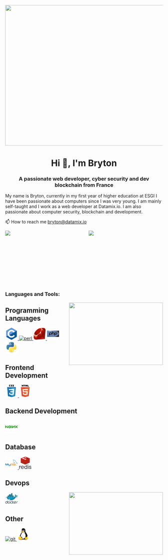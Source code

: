 
<p><img align="center" src="https://user-images.githubusercontent.com/44911576/162179398-551188c1-da72-49c7-8381-41f0cac71c7f.jpeg" width="1000" height="450" /></p>

<h1 align="center">Hi 👋, I'm Bryton</h1>
<h3 align="center">A passionate web developer, cyber security and dev blockchain from France</h3>

My name is Bryton, 
currently in my first year of higher education at ESGI I have been passionate about computers since I was very young. 
I am mainly self-taught and I work as a web developer at Datamix.io. I am also passionate about computer security, blockchain and development.

  
📫 How to reach me bryton@datamix.io

<img align="left" width="47%" src="https://github-readme-stats.vercel.app/api/top-langs/?username=Lexterl33t&layout=compact" />
<img align="right" width="47%" src="https://github-readme-stats.vercel.app/api?username=Lexterl33t&show_icons=true&theme=radical" />

<br></br>
<br></br>
<br></br>
<br></br>
<br></br>

<h3 align="left">Languages and Tools:</h3>

<p><img align="right" src="https://user-images.githubusercontent.com/44911576/157040989-f692cd66-daff-4cd9-9950-455af8490ead.jpg" width="300" height="200" /></p>

<h2 align="left">Programming Languages </h2>
<p align="left">
  
<p align="left"> <a href="https://www.cprogramming.com/" target="_blank" rel="noreferrer"> 
<img src="https://raw.githubusercontent.com/devicons/devicon/master/icons/c/c-original.svg" alt="c" width="40" height="40"/> </a> 

<a href="https://www.perl.org/" target="_blank" rel="noreferrer"> 
<img src="https://api.iconify.design/logos-perl.svg" alt="perl" width="40" height="40"/> </a> 

<a href="https://www.ruby-lang.org/en/" target="_blank" rel="noreferrer"> 
<img src="https://raw.githubusercontent.com/devicons/devicon/master/icons/ruby/ruby-original.svg" alt="ruby" width="40" height="40"/> </a> 
  
<a href="https://www.php.net" target="_blank" rel="noreferrer"> 
<img src="https://raw.githubusercontent.com/devicons/devicon/master/icons/php/php-original.svg" alt="php" width="40" height="40"/> </a> 
  
<a href="https://www.python.org" target="_blank" rel="noreferrer"> 
<img src="https://raw.githubusercontent.com/devicons/devicon/master/icons/python/python-original.svg" alt="python" width="40" height="40"/> </a>   

  

<h2 align="left">Frontend Development </h2>
<p align="left">
  
<a href="https://www.w3schools.com/css/" target="_blank" rel="noreferrer"> 
<img src="https://raw.githubusercontent.com/devicons/devicon/master/icons/css3/css3-original-wordmark.svg" alt="css3" width="40" height="40"/> </a> 
  
<a href="https://www.w3.org/html/" target="_blank" rel="noreferrer"> 
<img src="https://raw.githubusercontent.com/devicons/devicon/master/icons/html5/html5-original-wordmark.svg" alt="html5" width="40" height="40"/> </a> 


<h2 align="left">Backend Development </h2>
<p align="left"> 

<a href="https://www.nginx.com" target="_blank" rel="noreferrer"> 
<img src="https://raw.githubusercontent.com/devicons/devicon/master/icons/nginx/nginx-original.svg" alt="nginx" width="40" height="40"/> </a> 
  
  
  
<h2 align="left">Database </h2>
<p align="left">

<a href="https://www.mysql.com/" target="_blank" rel="noreferrer"> 
<img src="https://raw.githubusercontent.com/devicons/devicon/master/icons/mysql/mysql-original-wordmark.svg" alt="mysql" width="40" height="40"/> </a> 
  
  
<a href="https://redis.io" target="_blank" rel="noreferrer"> 
<img src="https://raw.githubusercontent.com/devicons/devicon/master/icons/redis/redis-original-wordmark.svg" alt="redis" width="40" height="40"/> </a>
  

  

<h2 align="left">Devops </h2>
<p align="left"> 
  
<p><img align="right" src="https://user-images.githubusercontent.com/44911576/157536837-5c5845fa-7935-4dbe-babb-c1c246de2543.gif" width="300" height="200" /></p>


<a href="https://www.docker.com/" target="_blank" rel="noreferrer"> 
<img src="https://raw.githubusercontent.com/devicons/devicon/master/icons/docker/docker-original-wordmark.svg" alt="docker" width="40" height="40"/> </a> 
  
  
  
  
<h2 align="left">Other </h2>
<p align="left"> 
  
<a href="https://git-scm.com/" target="_blank" rel="noreferrer"> 
<img src="https://www.vectorlogo.zone/logos/git-scm/git-scm-icon.svg" alt="git" width="40" height="40"/> </a> 
  
<a href="https://www.linux.org/" target="_blank" rel="noreferrer"> 
<img src="https://raw.githubusercontent.com/devicons/devicon/master/icons/linux/linux-original.svg" alt="linux" width="40" height="40"/> </a> 
  





  


